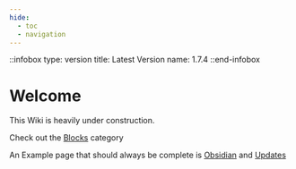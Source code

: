 ```yaml
---
hide:
  - toc
  - navigation
---
```

<!-- How to add inpage css<link rel="stylesheet" href="../stylesheets/custom.css">-->
::infobox
type: version
title: Latest Version
name: 1.7.4 
::end-infobox
# Welcome

This Wiki is heavily under construction.

Check out the [Blocks](/Extended-Wiki/wiki/Blocks) category

An Example page that should always be complete is [Obsidian](/Extended-Wiki/wiki/Obsidian) and [Updates](/Extended-Wiki/wiki/Updates)
